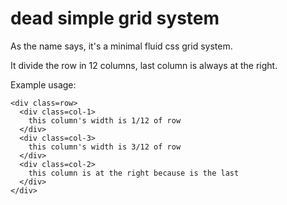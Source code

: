 # dead simple grid system

As the name says, it's a minimal fluid css grid system.

It divide the row in 12 columns, last column is always at the right.

Example usage:

```
<div class=row>
  <div class=col-1>
    this column's width is 1/12 of row
  </div>
  <div class=col-3>
    this column's width is 3/12 of row
  </div>
  <div class=col-2>
    this column is at the right because is the last
  </div>
</div>
```

